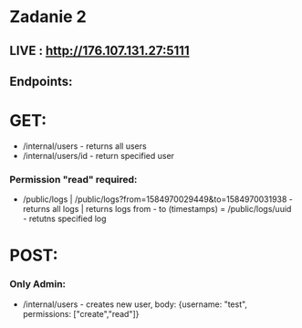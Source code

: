 # Zadanie 2

## LIVE : http://176.107.131.27:5111
## Endpoints: 

# GET: 

- /internal/users - returns all users
- /internal/users/id - return specified user
### Permission "read" required: 
- /public/logs  | /public/logs?from=1584970029449&to=1584970031938 - returns all logs | returns logs from - to (timestamps)
= /public/logs/uuid - retutns specified log

# POST: 

### Only Admin: 
- /internal/users - creates new user, body: {username: "test", permissions: ["create","read"]}
